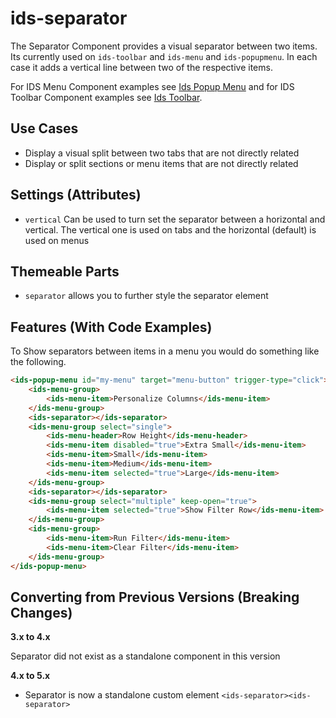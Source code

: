 # ids-separator

The Separator Component provides a visual separator between two items. Its currently used on `ids-toolbar` and `ids-menu` and `ids-popupmenu`. In each case it adds a vertical line between two of the respective items.

For IDS Menu Component examples see [Ids Popup Menu](../ids-menu/README.md) and for IDS Toolbar Component examples see [Ids Toolbar](../ids-toolbar/README.md).

## Use Cases

- Display a visual split between two tabs that are not directly related
- Display or split sections or menu items that are not directly related

## Settings (Attributes)

- `vertical` Can be used to turn set the separator between a horizontal and vertical. The vertical one is used on tabs and the horizontal (default) is used on menus

## Themeable Parts

- `separator` allows you to further style the separator element

## Features (With Code Examples)

To Show separators between items in a menu you would do something like the following.

```html
<ids-popup-menu id="my-menu" target="menu-button" trigger-type="click">
    <ids-menu-group>
        <ids-menu-item>Personalize Columns</ids-menu-item>
    </ids-menu-group>
    <ids-separator></ids-separator>
    <ids-menu-group select="single">
        <ids-menu-header>Row Height</ids-menu-header>
        <ids-menu-item disabled="true">Extra Small</ids-menu-item>
        <ids-menu-item>Small</ids-menu-item>
        <ids-menu-item>Medium</ids-menu-item>
        <ids-menu-item selected="true">Large</ids-menu-item>
    </ids-menu-group>
    <ids-separator></ids-separator>
    <ids-menu-group select="multiple" keep-open="true">
        <ids-menu-item selected="true">Show Filter Row</ids-menu-item>
    </ids-menu-group>
    <ids-menu-group>
        <ids-menu-item>Run Filter</ids-menu-item>
        <ids-menu-item>Clear Filter</ids-menu-item>
    </ids-menu-group>
</ids-popup-menu>
```

## Converting from Previous Versions (Breaking Changes)

**3.x to 4.x**

Separator did not exist as a standalone component in this version

**4.x to 5.x**

- Separator is now a standalone custom element `<ids-separator><ids-separator>`
